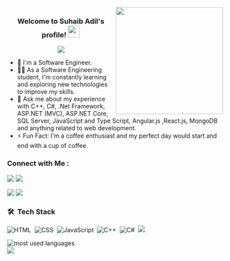 <img width="250" align="right" src="https://c.tenor.com/_DOBjnGspYAAAAAM/code-coding.gif">

<h3 align="center">
  Welcome to Suhaib Adil's profile!
  <img src="https://media.giphy.com/media/hvRJCLFzcasrR4ia7z/giphy.gif" width="28">
</h3>

<!-- Typing SVG by DenverCoder1 - https://github.com/DenverCoder1/readme-typing-svg -->
<p align="center">
  <a href="https://github.com/DenverCoder1/readme-typing-svg"><img src="https://readme-typing-svg.herokuapp.com/?lines=Back-End%20Engineer;Always%20learning%20new%20things&font=Fira%20Code&center=true&width=440&height=45&color=f75c7e&vCenter=true&size=22"></a>
</p> 

- 🏢 I'm a Software Engineer.
- 👨‍💻 As a Software Engineering student, I'm constantly learning and exploring new technologies to improve my skills.
- 💬 Ask me about my experience with C++, C#, .Net Framework, ASP.NET (MVC), ASP.NET Core, SQL Server, JavaScript and Type Script, Angular.js ,React.js, MongoDB and anything related to web development.
- ⚡ Fun Fact: I'm a coffee enthusiast and my perfect day would start and end with a cup of coffee.
  


### Connect with Me :

<a href="https://linkedin.com/in/suhaibadill" target="_blank"><img src="https://img.shields.io/badge/-suhaib%20adill-0077B5?style=for-the-badge&logo=Linkedin&logoColor=white"/></a>
<a href="https://t.me/suhaibadill" target="_blank"><img src="https://img.shields.io/badge/-suhaib%20adill-0077B5?style=for-the-badge&logo=Telegram&logoColor=white"/></a>


<a href="https://twitter.com/suhaibadill" target="_blank"><img src="https://img.shields.io/badge/-suhaib%20adill-0077B5?style=for-the-badge&logo=twitter&logoColor=white"/></a>
<a href="https://instagram.com/suhaibadill" target="_blank"><img src="https://img.shields.io/badge/-suhaib%20adill-0077B5?style=for-the-badge&logo=instagram&logoColor=white"/></a>

### 🛠 &nbsp;Tech Stack
![HTML](https://img.shields.io/badge/-HTML-05122A?style=flat&logo=HTML5)&nbsp;
![CSS](https://img.shields.io/badge/-CSS-05122A?style=flat&logo=CSS3&logoColor=1572B6)&nbsp;
![JavaScript](https://img.shields.io/badge/-JavaScript-05122A?style=flat&logo=javascript)&nbsp;
![C++](https://img.shields.io/badge/-C++-05122A?style=flat&logo=c%2B%2B&logoColor=00599C)&nbsp;
![C#](https://img.shields.io/badge/-C%23-05122A?style=flat&logo=c-sharp&logoColor=239120)&nbsp;
![](https://img.shields.io/badge/-.NET-05122A?style=flat&logo=dotnet)&nbsp;






<img align="left" src="https://github-readme-stats.vercel.app/api/top-langs?username=yousefdergham&show_icons=true&locale=en&layout=compact&theme=radical" alt="most used languages" />
<br>
<a href="https://komarev.com/ghpvc/?username=suhaibadill&style=for-the-badge">
    <img src="https://komarev.com/ghpvc/?username=suhaibadill&style=for-the-badge">
</a>

